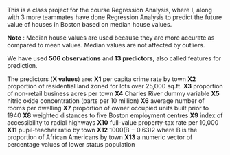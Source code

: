 This is a class project for the course Regression Analysis, where I, along with 3 more teammates have done Regression Analysis to predict the future value of houses in Boston based on median house values.

**Note** : Median house values are used because they are more accurate as compared to mean values. Median values are not affected by outliers.

We have used **506 observations** and **13 predictors**, also called features for prediction.

The predictors (**X values**) are:
**X1** per capita crime rate by town 
**X2** proportion of residential land zoned for lots over 25,000 sq.ft. 
**X3** proportion of non-retail business acres per town 
**X4** Charles River dummy variable 
**X5** nitric oxide concentration (parts per 10 million) 
**X6** average number of rooms per dwelling
**X7** proportion of owner occupied units built prior to 1940 
**X8** weighted distances to five Boston employment centres
**X9** index of accessibility to radial highways 
**X10** full-value property-tax rate per 10,000 
**X11** pupil-teacher ratio by town 
**X12** 1000(B − 0.63)2 where B is the proportion of African Americans by town 
**X13** a numeric vector of percentage values of lower status population 
